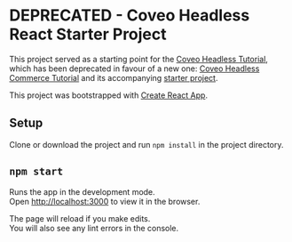 # DEPRECATED - Coveo Headless React Starter Project

This project served as a starting point for the [Coveo Headless Tutorial](https://levelup.coveo.com/learn/courses/headless-tutorial), which has been deprecated in favour of a new one: [Coveo Headless Commerce Tutorial](https://levelup.coveo.com/learn/courses/headless-commerce-tutorial) and its accompanying [starter project](https://github.com/coveooss/headless-commerce-tutorial).

This project was bootstrapped with [Create React App](https://github.com/facebook/create-react-app).

## Setup

Clone or download the project and run `npm install` in the project directory.

## `npm start`

Runs the app in the development mode.\
Open [http://localhost:3000](http://localhost:3000) to view it in the browser.

The page will reload if you make edits.\
You will also see any lint errors in the console.
